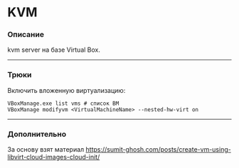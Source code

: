 # KVM

### Описание

kvm server на базе Virtual Box.

---

### Трюки

Включить вложенную виртуализацию:

```
VBoxManage.exe list vms # список ВМ
VBoxManage modifyvm <VirtualMachineName> --nested-hw-virt on
```

---

### Дополнительно

За основу взят материал https://sumit-ghosh.com/posts/create-vm-using-libvirt-cloud-images-cloud-init/
